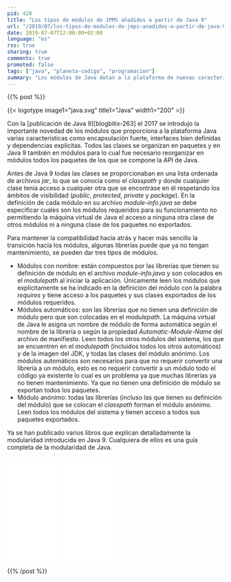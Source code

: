 ```yaml
---
pid: 420
title: "Los tipos de módulos de JPMS añadidos a partir de Java 9"
url: "/2019/07/los-tipos-de-modulos-de-jmps-anadidos-a-partir-de-java-9/"
date: 2019-07-07T12:00:00+02:00
language: "es"
rss: true
sharing: true
comments: true
promoted: false
tags: ["java", "planeta-codigo", "programacion"]
summary: "Los módulos de Java dotan a la plataforma de nuevas características. Para garantiza la compatibilidad con las librerías existentes y permitir una transición progresiva de una versión sin módulos a una con módulos la plataforma de módulos de Java define varios tipos de módulos."
---
```


{{% post %}}


{{< logotype image1="java.svg" title1="Java" width1="200" >}}

Con la [publicación de Java 9][blogbitix-263] el 2017 se introdujo la importante novedad de los módulos que proporciona a la plataforma Java varias características como encapsulación fuerte, interfaces bien definidas y dependencias explícitas. Todos las clases se organizan en paquetes y en Java 9 también en módulos para lo cual fue necesario reorganizar en módulos todos los paquetes de los que se compone la API de Java.

Antes de Java 9 todas las clases se proporcionaban en una lista ordenada de archivos _jar_, lo que se conocía como el _classpath_ y donde cualquier clase tenía acceso a cualquier otra que se encontrase en él respetando los ámbitos de visibilidad (_public_, _protected_, _private_ y _package_). En la definición de cada módulo en su archivo _module-info.java_ se debe especificar cuales son los módulos requeridos para su funcionamiento no permitiendo la máquina virtual de Java el acceso a ninguna otra clase de otros módulos ni a ninguna clase de los paquetes no exportados.

Para mantener la compatibilidad hacia atrás y hacer más sencillo la transición hacía los módulos, algunas librerías puede que ya no tengan mantenimiento, se pueden dar tres tipos de módulos.

* Módulos con nombre: están compuestos por las librerías que tienen su definición de módulo en el archivo _module-info.java_ y son colocados en el _modulepath_ al iniciar la aplicación. Únicamente leen los módulos que explícitamente se ha indicado en la definición del módulo con la palabra _requires_ y tiene acceso a los paquetes y sus clases exportados de los módulos requeridos.
* Módulos automáticos: son las librerías que no tienen una definición de módulo pero que son colocadas en el _modulepath_. La máquina virtual de Java le asigna un nombre de módulo de forma automática según el nombre de la librería o según la propiedad _Automatic-Module-Name_ del archivo de manifiesto. Leen todos los otros módulos del sistema, los que se encuentren en el _modulepath_ (incluidos todos los otros automáticos) y de la imagen del JDK, y todas las clases del módulo anónimo. Los módulos automáticos son necesarios para que no requerir convertir una librería a un módulo, esto es no requerir convertir a un módulo todo el código ya existente lo cual es un problema ya que muchas librerías ya no tienen mantenimiento. Ya que no tienen una definición de módulo se exportan todos los paquetes.
* Módulo anónimo: todas las librerías (incluso las que tienen su definición del módulo) que se colocan el _classpath_ forman el módulo anónimo. Leen todos los módulos del sistema y tienen acceso a todos sus paquetes exportados.

Ya se han publicado varios libros que explican detalladamente la modularidad introducida en Java 9. Cualquiera de ellos es una guía completa de la modularidad de Java.

<div class="media-amazon">
    <iframe style="width:120px;height:240px;" marginwidth="0" marginheight="0" scrolling="no" frameborder="0" src="//rcm-eu.amazon-adsystem.com/e/cm?lt1=_blank&bc1=000000&IS2=1&bg1=FFFFFF&fc1=000000&lc1=0000FF&t=blobit-21&o=30&p=8&l=as4&m=amazon&f=ifr&ref=as_ss_li_til&asins=1484225910&linkId=9c7874501bb32fa3318e285022e0207a"></iframe>
    <iframe style="width:120px;height:240px;" marginwidth="0" marginheight="0" scrolling="no" frameborder="0" src="//rcm-eu.amazon-adsystem.com/e/cm?lt1=_blank&bc1=000000&IS2=1&bg1=FFFFFF&fc1=000000&lc1=0000FF&t=blobit-21&o=30&p=8&l=as4&m=amazon&f=ifr&ref=as_ss_li_til&asins=1484227123&linkId=59d96101c25f9c16c4427b8ee9daef1a"></iframe>
</div>

{{% /post %}}
